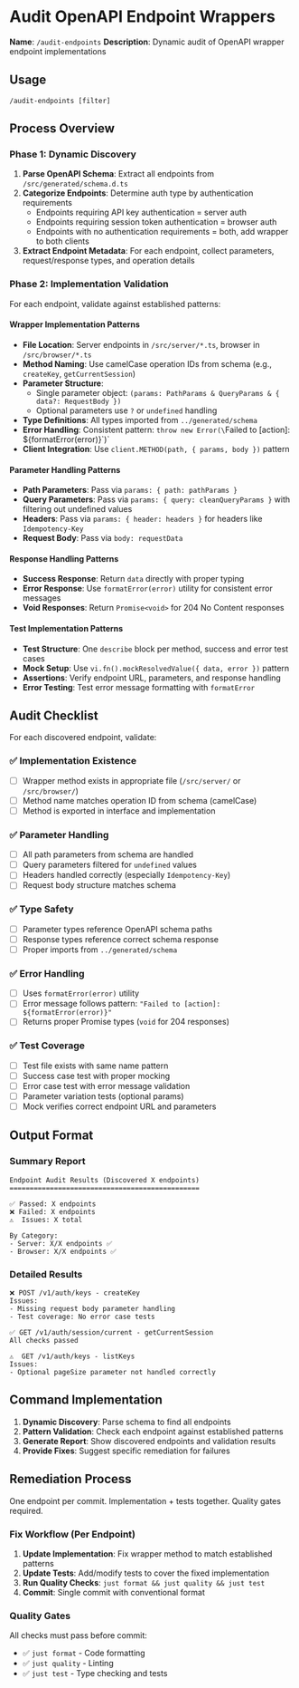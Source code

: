 # Audit OpenAPI Endpoint Wrappers

**Name**: `/audit-endpoints`
**Description**: Dynamic audit of OpenAPI wrapper endpoint implementations

## Usage

```
/audit-endpoints [filter]
```

## Process Overview

### Phase 1: Dynamic Discovery

1. **Parse OpenAPI Schema**: Extract all endpoints from `/src/generated/schema.d.ts`
2. **Categorize Endpoints**: Determine auth type by authentication requirements
   - Endpoints requiring API key authentication = server auth
   - Endpoints requiring session token authentication = browser auth
   - Endpoints with no authentication requirements = both, add wrapper to both clients
3. **Extract Endpoint Metadata**: For each endpoint, collect parameters, request/response types, and operation details

### Phase 2: Implementation Validation

For each endpoint, validate against established patterns:

#### Wrapper Implementation Patterns

- **File Location**: Server endpoints in `/src/server/*.ts`, browser in `/src/browser/*.ts`
- **Method Naming**: Use camelCase operation IDs from schema (e.g., `createKey`, `getCurrentSession`)
- **Parameter Structure**:
  - Single parameter object: `(params: PathParams & QueryParams & { data?: RequestBody })`
  - Optional parameters use `?` or `undefined` handling
- **Type Definitions**: All types imported from `../generated/schema`
- **Error Handling**: Consistent pattern: `throw new Error(\`Failed to [action]: \${formatError(error)}\`)`
- **Client Integration**: Use `client.METHOD(path, { params, body })` pattern

#### Parameter Handling Patterns

- **Path Parameters**: Pass via `params: { path: pathParams }`
- **Query Parameters**: Pass via `params: { query: cleanQueryParams }` with filtering out undefined values
- **Headers**: Pass via `params: { header: headers }` for headers like `Idempotency-Key`
- **Request Body**: Pass via `body: requestData`

#### Response Handling Patterns

- **Success Response**: Return `data` directly with proper typing
- **Error Response**: Use `formatError(error)` utility for consistent error messages
- **Void Responses**: Return `Promise<void>` for 204 No Content responses

#### Test Implementation Patterns

- **Test Structure**: One `describe` block per method, success and error test cases
- **Mock Setup**: Use `vi.fn().mockResolvedValue({ data, error })` pattern
- **Assertions**: Verify endpoint URL, parameters, and response handling
- **Error Testing**: Test error message formatting with `formatError`

## Audit Checklist

For each discovered endpoint, validate:

### ✅ Implementation Existence

- [ ] Wrapper method exists in appropriate file (`/src/server/` or `/src/browser/`)
- [ ] Method name matches operation ID from schema (camelCase)
- [ ] Method is exported in interface and implementation

### ✅ Parameter Handling

- [ ] All path parameters from schema are handled
- [ ] Query parameters filtered for `undefined` values
- [ ] Headers handled correctly (especially `Idempotency-Key`)
- [ ] Request body structure matches schema

### ✅ Type Safety

- [ ] Parameter types reference OpenAPI schema paths
- [ ] Response types reference correct schema response
- [ ] Proper imports from `../generated/schema`

### ✅ Error Handling

- [ ] Uses `formatError(error)` utility
- [ ] Error message follows pattern: `"Failed to [action]: ${formatError(error)}"`
- [ ] Returns proper Promise types (`void` for 204 responses)

### ✅ Test Coverage

- [ ] Test file exists with same name pattern
- [ ] Success case test with proper mocking
- [ ] Error case test with error message validation
- [ ] Parameter variation tests (optional params)
- [ ] Mock verifies correct endpoint URL and parameters

## Output Format

### Summary Report

```
Endpoint Audit Results (Discovered X endpoints)
===============================================

✅ Passed: X endpoints
❌ Failed: X endpoints
⚠️  Issues: X total

By Category:
- Server: X/X endpoints ✅
- Browser: X/X endpoints ✅
```

### Detailed Results

```
❌ POST /v1/auth/keys - createKey
Issues:
- Missing request body parameter handling
- Test coverage: No error case tests

✅ GET /v1/auth/session/current - getCurrentSession
All checks passed

⚠️  GET /v1/auth/keys - listKeys
Issues:
- Optional pageSize parameter not handled correctly
```

## Command Implementation

1. **Dynamic Discovery**: Parse schema to find all endpoints
2. **Pattern Validation**: Check each endpoint against established patterns
3. **Generate Report**: Show discovered endpoints and validation results
4. **Provide Fixes**: Suggest specific remediation for failures

## Remediation Process

One endpoint per commit. Implementation + tests together. Quality gates required.

### Fix Workflow (Per Endpoint)

1. **Update Implementation**: Fix wrapper method to match established patterns
2. **Update Tests**: Add/modify tests to cover the fixed implementation
3. **Run Quality Checks**: `just format && just quality && just test`
4. **Commit**: Single commit with conventional format

### Quality Gates

All checks must pass before commit:

- ✅ `just format` - Code formatting
- ✅ `just quality` - Linting
- ✅ `just test` - Type checking and tests
